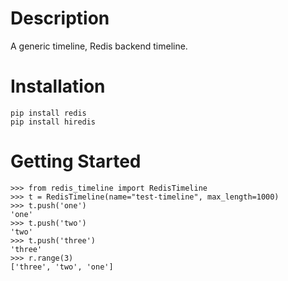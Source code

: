 Description
===========

A generic timeline, Redis backend timeline.

Installation
============

    pip install redis
    pip install hiredis
    
Getting Started
===============


    >>> from redis_timeline import RedisTimeline
    >>> t = RedisTimeline(name="test-timeline", max_length=1000)
    >>> t.push('one')
    'one'
    >>> t.push('two')
    'two'
    >>> t.push('three')
    'three'
    >>> r.range(3)
    ['three', 'two', 'one']
